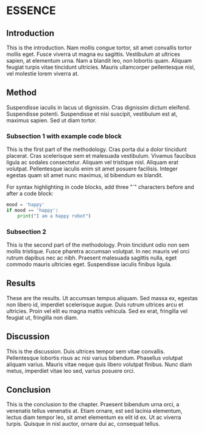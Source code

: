 # ESSENCE

## Introduction

This is the introduction. Nam mollis congue tortor, sit amet convallis tortor mollis eget. Fusce viverra ut magna eu sagittis. Vestibulum at ultrices sapien, at elementum urna. Nam a blandit leo, non lobortis quam. Aliquam feugiat turpis vitae tincidunt ultricies. Mauris ullamcorper pellentesque nisl, vel molestie lorem viverra at.

## Method

Suspendisse iaculis in lacus ut dignissim. Cras dignissim dictum eleifend. Suspendisse potenti. Suspendisse et nisi suscipit, vestibulum est at, maximus sapien. Sed ut diam tortor.

### Subsection 1 with example code block

This is the first part of the methodology. Cras porta dui a dolor tincidunt placerat. Cras scelerisque sem et malesuada vestibulum. Vivamus faucibus ligula ac sodales consectetur. Aliquam vel tristique nisl. Aliquam erat volutpat. Pellentesque iaculis enim sit amet posuere facilisis. Integer egestas quam sit amet nunc maximus, id bibendum ex blandit.

For syntax highlighting in code blocks, add three "`" characters before and after a code block:

```python
mood = 'happy'
if mood == 'happy':
    print("I am a happy robot")
```

### Subsection 2

This is the second part of the methodology. Proin tincidunt odio non sem mollis tristique. Fusce pharetra accumsan volutpat. In nec mauris vel orci rutrum dapibus nec ac nibh. Praesent malesuada sagittis nulla, eget commodo mauris ultricies eget. Suspendisse iaculis finibus ligula.

<!-- 
Comments can be added like this.
--> 

## Results

These are the results. Ut accumsan tempus aliquam. Sed massa ex, egestas non libero id, imperdiet scelerisque augue. Duis rutrum ultrices arcu et ultricies. Proin vel elit eu magna mattis vehicula. Sed ex erat, fringilla vel feugiat ut, fringilla non diam.

## Discussion

This is the discussion. Duis ultrices tempor sem vitae convallis. Pellentesque lobortis risus ac nisi varius bibendum. Phasellus volutpat aliquam varius. Mauris vitae neque quis libero volutpat finibus. Nunc diam metus, imperdiet vitae leo sed, varius posuere orci.

## Conclusion

This is the conclusion to the chapter. Praesent bibendum urna orci, a venenatis tellus venenatis at. Etiam ornare, est sed lacinia elementum, lectus diam tempor leo, sit amet elementum ex elit id ex. Ut ac viverra turpis. Quisque in nisl auctor, ornare dui ac, consequat tellus.


